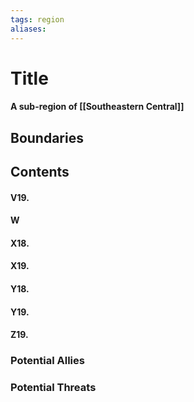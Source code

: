 ```yaml
---
tags: region
aliases:
---
```

# Title
#### A sub-region of [[Southeastern Central]]
## Boundaries
## Contents
#### V19.
#### W
#### X18.
#### X19.
#### Y18.
#### Y19.
#### Z19.

### Potential Allies
### Potential Threats